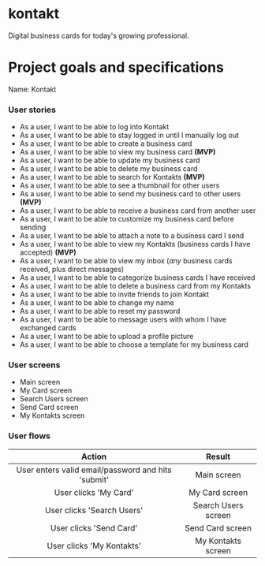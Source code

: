 # kontakt

Digital business cards for today's growing professional.

# Project goals and specifications

Name: Kontakt

### User stories

* As a user, I want to be able to log into Kontakt
* As a user, I want to be able to stay logged in until I manually log out
* As a user, I want to be able to create a business card
* As a user, I want to be able to view my business card **(MVP)**
* As a user, I want to be able to update my business card
* As a user, I want to be able to delete my business card 
* As a user, I want to be able to search for Kontakts **(MVP)** 
* As a user, I want to be able to see a thumbnail for other users
* As a user, I want to be able to send my business card to other users **(MVP)**
* As a user, I want to be able to receive a business card from another user
* As a user, I want to be able to customize my business card before sending
* As a user, I want to be able to attach a note to a business card I send
* As a user, I want to be able to view my Kontakts (business cards I have accepted) **(MVP)**
* As a user, I want to be able to view my inbox (_any_ business cards received, plus direct messages) 
* As a user, I want to be able to categorize business cards I have received 
* As a user, I want to be able to delete a business card from my Kontakts
* As a user, I want to be able to invite friends to join Kontakt 
* As a user, I want to be able to change my name
* As a user, I want to be able to reset my password 
* As a user, I want to be able to message users with whom I have exchanged cards 
* As a user, I want to be able to upload a profile picture
* As a user, I want to be able to choose a template for my business card

### User screens 

* Main screen
* My Card screen 
* Search Users screen 
* Send Card screen
* My Kontakts screen 

### User flows

| Action       | Result        |
|:-----------: |:-------------:|
| User enters valid email/password and hits 'submit' | Main screen |
| User clicks 'My Card' | My Card screen |
| User clicks 'Search Users' | Search Users screen |
| User clicks 'Send Card' | Send Card screen |
| User clicks 'My Kontakts' | My Kontakts screen |